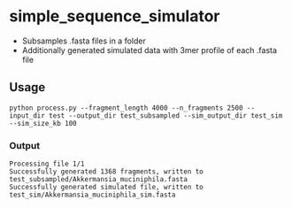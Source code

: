 # simple_sequence_simulator
- Subsamples .fasta files in a folder
- Additionally generated simulated data with 3mer profile of each .fasta file

## Usage

```
python process.py --fragment_length 4000 --n_fragments 2500 --input_dir test --output_dir test_subsampled --sim_output_dir test_sim --sim_size_kb 100
```

### Output

```
Processing file 1/1
Successfully generated 1368 fragments, written to test_subsampled/Akkermansia_muciniphila.fasta
Successfully generated simulated file, written to test_sim/Akkermansia_muciniphila_sim.fasta
```
